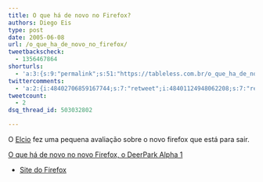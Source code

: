 ```yaml
---
title: O que há de novo no Firefox?
authors: Diego Eis
type: post
date: 2005-06-08
url: /o_que_ha_de_novo_no_firefox/
tweetbackscheck:
  - 1356467864
shorturls:
  - 'a:3:{s:9:"permalink";s:51:"https://tableless.com.br/o_que_ha_de_novo_no_firefox";s:7:"tinyurl";s:26:"https://tinyurl.com/3z77nh2";s:4:"isgd";s:19:"https://is.gd/r3pgr8";}'
twittercomments:
  - 'a:2:{i:48402706859167744;s:7:"retweet";i:48401124948062208;s:7:"retweet";}'
tweetcount:
  - 2
dsq_thread_id: 503032802

---
```

O [Elcio][1] fez uma pequena avaliação sobre o novo firefox que está para sair. 

[O que há de novo no novo Firefox, o DeerPark Alpha 1][1] 

  * [Site do Firefox][2]

 [1]: https://elcio.locaweb.com.br/msg.asp?id=371
 [2]: https://www.mozilla.org/projects/firefox/